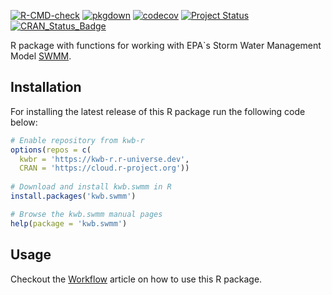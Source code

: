 [![R-CMD-check](https://github.com/KWB-R/kwb.swmm/workflows/R-CMD-check/badge.svg)](https://github.com/KWB-R/kwb.swmm/actions?query=workflow%3AR-CMD-check)
[![pkgdown](https://github.com/KWB-R/kwb.swmm/workflows/pkgdown/badge.svg)](https://github.com/KWB-R/kwb.swmm/actions?query=workflow%3Apkgdown)
[![codecov](https://codecov.io/github/KWB-R/kwb.swmm/branch/main/graphs/badge.svg)](https://codecov.io/github/KWB-R/kwb.swmm)
[![Project Status](https://img.shields.io/badge/lifecycle-experimental-orange.svg)](https://www.tidyverse.org/lifecycle/#experimental)
[![CRAN_Status_Badge](https://www.r-pkg.org/badges/version/kwb.swmm)]()

R package with functions for working with EPA`s
Storm Water Management Model
[SWMM](https://www.epa.gov/water-research/storm-water-management-model-swmm).

## Installation

For installing the latest release of this R package run the following code below:

```r
# Enable repository from kwb-r
options(repos = c(
  kwbr = 'https://kwb-r.r-universe.dev',
  CRAN = 'https://cloud.r-project.org'))
  
# Download and install kwb.swmm in R
install.packages('kwb.swmm')

# Browse the kwb.swmm manual pages
help(package = 'kwb.swmm')
```
## Usage 

Checkout the [Workflow](../articles/workflow.html) article on how to use this R package.
